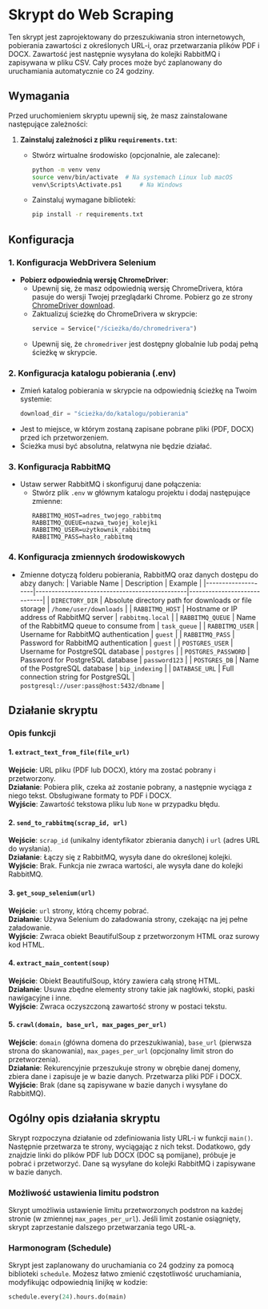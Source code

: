 # Skrypt do Web Scraping

Ten skrypt jest zaprojektowany do przeszukiwania stron internetowych, pobierania zawartości z określonych URL-i, oraz przetwarzania plików PDF i DOCX. Zawartość jest następnie wysyłana do kolejki RabbitMQ i zapisywana w pliku CSV. Cały proces może być zaplanowany do uruchamiania automatycznie co 24 godziny.

## Wymagania

Przed uruchomieniem skryptu upewnij się, że masz zainstalowane następujące zależności:

1. **Zainstaluj zależności z pliku `requirements.txt`**:
   - Stwórz wirtualne środowisko (opcjonalnie, ale zalecane):
     ```bash
     python -m venv venv
     source venv/bin/activate  # Na systemach Linux lub macOS
     venv\Scripts\Activate.ps1     # Na Windows
     ```

   - Zainstaluj wymagane biblioteki:
     ```bash
     pip install -r requirements.txt
     ```

## Konfiguracja

### 1. Konfiguracja WebDrivera Selenium
   - **Pobierz odpowiednią wersję ChromeDriver**:
     - Upewnij się, że masz odpowiednią wersję ChromeDrivera, która pasuje do wersji Twojej przeglądarki Chrome. Pobierz go ze strony [ChromeDriver download](https://sites.google.com/chromium.org/driver/).
     - Zaktualizuj ścieżkę do ChromeDrivera w skrypcie:
       ```python
       service = Service("/ścieżka/do/chromedrivera")
       ```
     - Upewnij się, że `chromedriver` jest dostępny globalnie lub podaj pełną ścieżkę w skrypcie.

### 2. Konfiguracja katalogu pobierania (.env)
   - Zmień katalog pobierania w skrypcie na odpowiednią ścieżkę na Twoim systemie:
     ```python
     download_dir = "ścieżka/do/katalogu/pobierania"
     ```
   - Jest to miejsce, w którym zostaną zapisane pobrane pliki (PDF, DOCX) przed ich przetworzeniem.
   - Ścieżka musi być absolutna, relatwyna nie będzie działać.

### 3. Konfiguracja RabbitMQ
   - Ustaw serwer RabbitMQ i skonfiguruj dane połączenia:
     - Stwórz plik `.env` w głównym katalogu projektu i dodaj następujące zmienne:
       ```env
       RABBITMQ_HOST=adres_twojego_rabbitmq
       RABBITMQ_QUEUE=nazwa_twojej_kolejki
       RABBITMQ_USER=użytkownik_rabbitmq
       RABBITMQ_PASS=hasło_rabbitmq
       ```

### 4. Konfiguracja zmiennych środowiskowych
   - Zmienne dotyczą folderu pobierania, RabbitMQ oraz danych dostępu do abzy danych:
   | Variable Name      | Description                                   | Example                     |
   |--------------------|-----------------------------------------------|-----------------------------|
   | `DIRECTORY_DIR`     | Absolute directory path for downloads or file storage | `/home/user/downloads`       |
   | `RABBITMQ_HOST`     | Hostname or IP address of RabbitMQ server     | `rabbitmq.local`             |
   | `RABBITMQ_QUEUE`    | Name of the RabbitMQ queue to consume from    | `task_queue`                 |
   | `RABBITMQ_USER`     | Username for RabbitMQ authentication           | `guest`                     |
   | `RABBITMQ_PASS`     | Password for RabbitMQ authentication           | `guest`                     |
   | `POSTGRES_USER`     | Username for PostgreSQL database                | `postgres`                  |
   | `POSTGRES_PASSWORD` | Password for PostgreSQL database                | `password123`               |
   | `POSTGRES_DB`       | Name of the PostgreSQL database                 | `bip_indexing`              |
   | `DATABASE_URL`      | Full connection string for PostgreSQL          | `postgresql://user:pass@host:5432/dbname` |

## Działanie skryptu

### Opis funkcji

#### 1. `extract_text_from_file(file_url)`
   **Wejście**: URL pliku (PDF lub DOCX), który ma zostać pobrany i przetworzony.  
   **Działanie**: Pobiera plik, czeka aż zostanie pobrany, a następnie wyciąga z niego tekst. Obsługiwane formaty to PDF i DOCX.  
   **Wyjście**: Zawartość tekstowa pliku lub `None` w przypadku błędu.

#### 2. `send_to_rabbitmq(scrap_id, url)`
   **Wejście**: `scrap_id` (unikalny identyfikator zbierania danych) i `url` (adres URL do wysłania).  
   **Działanie**: Łączy się z RabbitMQ, wysyła dane do określonej kolejki.  
   **Wyjście**: Brak. Funkcja nie zwraca wartości, ale wysyła dane do kolejki RabbitMQ.

#### 3. `get_soup_selenium(url)`
   **Wejście**: `url` strony, którą chcemy pobrać.  
   **Działanie**: Używa Selenium do załadowania strony, czekając na jej pełne załadowanie.  
   **Wyjście**: Zwraca obiekt BeautifulSoup z przetworzonym HTML oraz surowy kod HTML.

#### 4. `extract_main_content(soup)`
   **Wejście**: Obiekt BeautifulSoup, który zawiera całą stronę HTML.  
   **Działanie**: Usuwa zbędne elementy strony takie jak nagłówki, stopki, paski nawigacyjne i inne.  
   **Wyjście**: Zwraca oczyszczoną zawartość strony w postaci tekstu.

#### 5. `crawl(domain, base_url, max_pages_per_url)`
   **Wejście**: `domain` (główna domena do przeszukiwania), `base_url` (pierwsza strona do skanowania), `max_pages_per_url` (opcjonalny limit stron do przetworzenia).  
   **Działanie**: Rekurencyjnie przeszukuje strony w obrębie danej domeny, zbiera dane i zapisuje je w bazie danych. Przetwarza pliki PDF i DOCX.  
   **Wyjście**: Brak (dane są zapisywane w bazie danych i wysyłane do RabbitMQ).

## Ogólny opis działania skryptu

Skrypt rozpoczyna działanie od zdefiniowania listy URL-i w funkcji `main()`. Następnie przetwarza te strony, wyciągając z nich tekst. Dodatkowo, gdy znajdzie linki do plików PDF lub DOCX (DOC są pomijane), próbuje je pobrać i przetworzyć. Dane są wysyłane do kolejki RabbitMQ i zapisywane w bazie danych.

### Możliwość ustawienia limitu podstron
Skrypt umożliwia ustawienie limitu przetworzonych podstron na każdej stronie (w zmiennej `max_pages_per_url`). Jeśli limit zostanie osiągnięty, skrypt zaprzestanie dalszego przetwarzania tego URL-a.

### Harmonogram (Schedule)
Skrypt jest zaplanowany do uruchamiania co 24 godziny za pomocą biblioteki `schedule`. Możesz łatwo zmienić częstotliwość uruchamiania, modyfikując odpowiednią linijkę w kodzie:
```python
schedule.every(24).hours.do(main)
```
